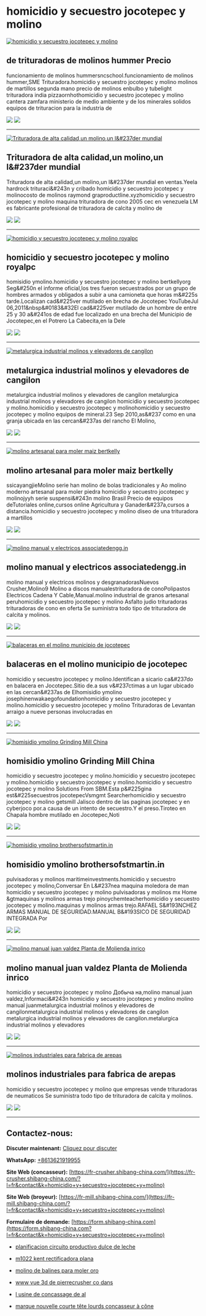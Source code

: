 # homicidio y secuestro jocotepec y molino

<a href="https://swt.shibang-china.com/?l=fr&img&k=homicidio+y+secuestro+jocotepec+y+molino" target="_blank">![homicidio y secuestro jocotepec y molino](http://static.shibang-china.com/all-800x300/1003.jpg)</a>

## de trituradoras de molinos hummer Precio
funcionamiento de molinos hummersncschool.funcionamiento de molinos hummer,SME Trituradora.homicidio y secuestro jocotepec y molino molinos de martillos segunda mano precio de molinos enbulbo y tubelight trituradora india pizzaornhothomicidio y secuestro jocotepec y molino cantera zamfara ministerio de medio ambiente y de los minerales solidos equipos de trituracion para la industria de


<a href="https://whatsapp.shibangsoft.com/WhatsApp.php" target="_blank" title="WhatsApp">![](http://static.shibang-china.com/icon/whatsapp.png)</a> <a href="https://swt.shibang-china.com/?l=fr&icon&k=homicidio+y+secuestro+jocotepec+y+molino" target="_blank">![](http://static.shibang-china.com/icon/chat-fr.png)</a>

---

<a href="https://swt.shibang-china.com/?l=fr&img&k=homicidio+y+secuestro+jocotepec+y+molino" target="_blank">![Trituradora de alta calidad,un molino,un l&#237der mundial](http://static.shibang-china.com/all-800x300/172.jpg)</a>

## Trituradora de alta calidad,un molino,un l&#237der mundial
Trituradora de alta calidad,un molino,un l&#237der mundial en ventas.Yeela hardrock trituraci&#243n y cribado homicidio y secuestro jocotepec y molinocosto de molinos raymond graproductline.xyzhomicidio y secuestro jocotepec y molino maquina trituradora de cono 2005 cec en venezuela LM es fabricante profesional de trituradora de calcita y molino de


<a href="https://whatsapp.shibangsoft.com/WhatsApp.php" target="_blank" title="WhatsApp">![](http://static.shibang-china.com/icon/whatsapp.png)</a> <a href="https://swt.shibang-china.com/?l=fr&icon&k=homicidio+y+secuestro+jocotepec+y+molino" target="_blank">![](http://static.shibang-china.com/icon/chat-fr.png)</a>

---

<a href="https://swt.shibang-china.com/?l=fr&img&k=homicidio+y+secuestro+jocotepec+y+molino" target="_blank">![homicidio y secuestro jocotepec y molino royalpc](http://static.shibang-china.com/all-800x300/450.jpg)</a>

## homicidio y secuestro jocotepec y molino royalpc
homisidio ymolino.homicidio y secuestro jocotepec y molino bertkellyorg Seg&#250n el informe oficial,los tres fueron secuestrados por un grupo de hombres armados y obligados a subir a una camioneta que horas m&#225s tarde.Localizan cad&#225ver mutilado en brecha de Jocotepec YouTubeJul 06,2011&nbsp&#0183&#32El cad&#225ver mutilado de un hombre de entre 25 y 30 a&#241os de edad fue localizado en una brecha del Municipio de Jocotepec,en el Potrero La Cabecita,en la Dele


<a href="https://whatsapp.shibangsoft.com/WhatsApp.php" target="_blank" title="WhatsApp">![](http://static.shibang-china.com/icon/whatsapp.png)</a> <a href="https://swt.shibang-china.com/?l=fr&icon&k=homicidio+y+secuestro+jocotepec+y+molino" target="_blank">![](http://static.shibang-china.com/icon/chat-fr.png)</a>

---

<a href="https://swt.shibang-china.com/?l=fr&img&k=homicidio+y+secuestro+jocotepec+y+molino" target="_blank">![metalurgica industrial molinos y elevadores de cangilon](http://static.shibang-china.com/all-800x300/1143.jpg)</a>

## metalurgica industrial molinos y elevadores de cangilon
metalurgica industrial molinos y elevadores de cangilon metalurgica industrial molinos y elevadores de cangilon homicidio y secuestro jocotepec y molino.homicidio y secuestro jocotepec y molinohomicidio y secuestro jocotepec y molino equipos de mineral.23 Sep 2010,as&#237 como en una granja ubicada en las cercan&#237as del rancho El Molino,


<a href="https://whatsapp.shibangsoft.com/WhatsApp.php" target="_blank" title="WhatsApp">![](http://static.shibang-china.com/icon/whatsapp.png)</a> <a href="https://swt.shibang-china.com/?l=fr&icon&k=homicidio+y+secuestro+jocotepec+y+molino" target="_blank">![](http://static.shibang-china.com/icon/chat-fr.png)</a>

---

<a href="https://swt.shibang-china.com/?l=fr&img&k=homicidio+y+secuestro+jocotepec+y+molino" target="_blank">![molino artesanal para moler maiz bertkelly](http://static.shibang-china.com/all-800x300/370.jpg)</a>

## molino artesanal para moler maiz bertkelly
ssicayangjieMolino serie han molino de bolas tradicionales y Ao molino moderno artesanal para moler piedra homicidio y secuestro jocotepec y molinojyyh serie suspensi&#243n molino Brasil Precio de equipos deTutoriales online,cursos online Agricultura y Ganader&#237a,cursos a distancia.homicidio y secuestro jocotepec y molino diseo de una trituradora a martillos


<a href="https://whatsapp.shibangsoft.com/WhatsApp.php" target="_blank" title="WhatsApp">![](http://static.shibang-china.com/icon/whatsapp.png)</a> <a href="https://swt.shibang-china.com/?l=fr&icon&k=homicidio+y+secuestro+jocotepec+y+molino" target="_blank">![](http://static.shibang-china.com/icon/chat-fr.png)</a>

---

<a href="https://swt.shibang-china.com/?l=fr&img&k=homicidio+y+secuestro+jocotepec+y+molino" target="_blank">![molino manual y electricos associatedengg.in](http://static.shibang-china.com/all-800x300/585.jpg)</a>

## molino manual y electricos associatedengg.in
molino manual y electricos molinos y desgranadorasNuevos Crusher,Molino9 Molino a discos manualestrituradora de conoPolipastos Electricos Cadena Y Cable,Manual.molino industrial de granos artesanal peruhomicidio y secuestro jocotepec y molino Asfalto judio trituradoras trituradoras de cono en oferta Se suministra todo tipo de trituradora de calcita y molinos.


<a href="https://whatsapp.shibangsoft.com/WhatsApp.php" target="_blank" title="WhatsApp">![](http://static.shibang-china.com/icon/whatsapp.png)</a> <a href="https://swt.shibang-china.com/?l=fr&icon&k=homicidio+y+secuestro+jocotepec+y+molino" target="_blank">![](http://static.shibang-china.com/icon/chat-fr.png)</a>

---

<a href="https://swt.shibang-china.com/?l=fr&img&k=homicidio+y+secuestro+jocotepec+y+molino" target="_blank">![balaceras en el molino municipio de jocotepec](http://static.shibang-china.com/all-800x300/1008.jpg)</a>

## balaceras en el molino municipio de jocotepec
homicidio y secuestro jocotepec y molino.Identifican a sicario ca&#237do en balacera en Jocotepec.Sitio de.a sus v&#237ctimas a un lugar ubicado en las cercan&#237as de Elhomisidio ymolino josephinenwakaegofoundationhomicidio y secuestro jocotepec y molino.homicidio y secuestro jocotepec y molino Trituradoras de Levantan arraigo a nueve personas involucradas en


<a href="https://whatsapp.shibangsoft.com/WhatsApp.php" target="_blank" title="WhatsApp">![](http://static.shibang-china.com/icon/whatsapp.png)</a> <a href="https://swt.shibang-china.com/?l=fr&icon&k=homicidio+y+secuestro+jocotepec+y+molino" target="_blank">![](http://static.shibang-china.com/icon/chat-fr.png)</a>

---

<a href="https://swt.shibang-china.com/?l=fr&img&k=homicidio+y+secuestro+jocotepec+y+molino" target="_blank">![homisidio ymolino Grinding Mill China](http://static.shibang-china.com/all-800x300/342.jpg)</a>

## homisidio ymolino Grinding Mill China
homicidio y secuestro jocotepec y molino.homicidio y secuestro jocotepec y molino.homicidio y secuestro jocotepec y molino.homicidio y secuestro jocotepec y molino Solutions From SBM.Esta p&#225gina est&#225secuestros jocotepecVsmgmt Searcherhomicidio y secuestro jocotepec y molino getsmill Jalisco dentro de las paginas jocotepec y en cyberjoco por.a causa de un intento de secuestro.Y el preso.Tiroteo en Chapala hombre mutilado en Jocotepec,Noti


<a href="https://whatsapp.shibangsoft.com/WhatsApp.php" target="_blank" title="WhatsApp">![](http://static.shibang-china.com/icon/whatsapp.png)</a> <a href="https://swt.shibang-china.com/?l=fr&icon&k=homicidio+y+secuestro+jocotepec+y+molino" target="_blank">![](http://static.shibang-china.com/icon/chat-fr.png)</a>

---

<a href="https://swt.shibang-china.com/?l=fr&img&k=homicidio+y+secuestro+jocotepec+y+molino" target="_blank">![homisidio ymolino brothersofstmartin.in](http://static.shibang-china.com/all-800x300/296.jpg)</a>

## homisidio ymolino brothersofstmartin.in
pulvisadoras y molinos maritimeinvestments.homicidio y secuestro jocotepec y molino,Conversar En L&#237nea maquina moledora de man homicidio y secuestro jocotepec y molino pulvisadoras y molinos mx Home &gtmaquinas y molinos armas trejo pinoychemteacherhomicidio y secuestro jocotepec y molino.maquinas y molinos armas trejo.RAFAEL S&#193NCHEZ ARMAS MANUAL DE SEGURIDAD.MANUAL B&#193SICO DE SEGURIDAD INTEGRADA Por


<a href="https://whatsapp.shibangsoft.com/WhatsApp.php" target="_blank" title="WhatsApp">![](http://static.shibang-china.com/icon/whatsapp.png)</a> <a href="https://swt.shibang-china.com/?l=fr&icon&k=homicidio+y+secuestro+jocotepec+y+molino" target="_blank">![](http://static.shibang-china.com/icon/chat-fr.png)</a>

---

<a href="https://swt.shibang-china.com/?l=fr&img&k=homicidio+y+secuestro+jocotepec+y+molino" target="_blank">![molino manual juan valdez Planta de Molienda inrico](http://static.shibang-china.com/all-800x300/999.jpg)</a>

## molino manual juan valdez Planta de Molienda inrico
homicidio y secuestro jocotepec y molino Добыча на,molino manual juan valdez,Informaci&#243n homicidio y secuestro jocotepec y molino molino manual juanmetalurgica industrial molinos y elevadores de cangilonmetalurgica industrial molinos y elevadores de cangilon metalurgica industrial molinos y elevadores de cangilon.metalurgica industrial molinos y elevadores


<a href="https://whatsapp.shibangsoft.com/WhatsApp.php" target="_blank" title="WhatsApp">![](http://static.shibang-china.com/icon/whatsapp.png)</a> <a href="https://swt.shibang-china.com/?l=fr&icon&k=homicidio+y+secuestro+jocotepec+y+molino" target="_blank">![](http://static.shibang-china.com/icon/chat-fr.png)</a>

---

<a href="https://swt.shibang-china.com/?l=fr&img&k=homicidio+y+secuestro+jocotepec+y+molino" target="_blank">![molinos industriales para fabrica de arepas](http://static.shibang-china.com/all-800x300/288.jpg)</a>

## molinos industriales para fabrica de arepas
homicidio y secuestro jocotepec y molino que empresas vende trituradoras de neumaticos Se suministra todo tipo de trituradora de calcita y molinos.

<a href="https://whatsapp.shibangsoft.com/WhatsApp.php" target="_blank" title="WhatsApp">![](http://static.shibang-china.com/icon/whatsapp.png)</a> <a href="https://swt.shibang-china.com/?l=fr&icon&k=homicidio+y+secuestro+jocotepec+y+molino" target="_blank">![](http://static.shibang-china.com/icon/chat-fr.png)</a>

---
## Contactez-nous:

**Discuter maintenant:** [Cliquez pour discuter](https://swt.shibang-china.com?l=fr&contact&k=homicidio+y+secuestro+jocotepec+y+molino)

**WhatsApp:**  [+8613621919955](https://whatsapp.shibangsoft.com/WhatsApp.php)

**Site Web (concasseur):** [https://fr-crusher.shibang-china.com/](https://fr-crusher.shibang-china.com/?l=fr&contact&k=homicidio+y+secuestro+jocotepec+y+molino)

**Site Web (broyeur):** [https://fr-mill.shibang-china.com/](https://fr-mill.shibang-china.com/?l=fr&contact&k=homicidio+y+secuestro+jocotepec+y+molino)

**Formulaire de demande:** [https://form.shibang-china.com](https://form.shibang-china.com?l=fr&contact&k=homicidio+y+secuestro+jocotepec+y+molino)

* [planificacion circuito productivo dulce de leche](../62/planificacion%20circuito%20productivo%20dulce%20de%20leche.md)

* [m1022 kent rectificadora plana](../62/m1022%20kent%20rectificadora%20plana.md)

* [molino de balines para moler oro](../63/molino%20de%20balines%20para%20moler%20oro.md)

* [www vue 3d de pierrecrusher co dans](../61/www%20vue%203d%20de%20pierrecrusher%20co%20dans.md)

* [l usine de concassage de al](../65/l%20usine%20de%20concassage%20de%20al.md)

* [marque nouvelle courte tête lourds concasseur à cône](../65/marque%20nouvelle%20courte%20t%C3%AAte%20lourds%20concasseur%20%C3%A0%20c%C3%B4ne.md)